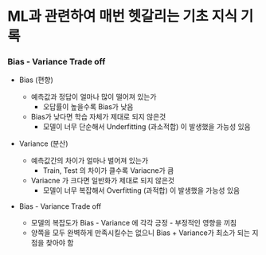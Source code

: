# ML과 관련하여 매번 헷갈리는 기초 지식 기록

### Bias - Variance Trade off
- Bias (편향)
  - 예측값과 정답이 얼마나 많이 떨어져 있는가
    - 오답률이 높을수록 Bias가 낮음
  - Bias가 낮다면 학습 자체가 제대로 되지 않은것
    - 모델이 너무 단순해서 Underfitting (과소적합) 이 발생했을 가능성 있음

- Variance (분산)
  - 예측값간의 차이가 얼마나 벌어져 있는가
    - Train, Test 의 차이가 클수록 Variacne가 큼
  - Variacne 가 크다면 일반화가 제대로 되지 않은것
    - 모델이 너무 복잡해서 Overfitting (과적합) 이 발생했을 가능성 있음

- Bias - Variance Trade off
  - 모델의 복잡도가 Bias - Variance 에 각각 긍정 - 부정적인 영향을 끼침
  - 양쪽을 모두 완벽하게 만족시킬수는 없으니 Bias + Variance가 최소가 되는 지점을 찾아야 함
